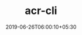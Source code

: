 ---
title: "acr-cli"
date: 2019-06-26T06:00:10+05:30
type: "organisations"
org_name: "Microsoft Azure"
repo_desc: "Command Line Tool for interacting with Azure Container Registry Images"
repo_link: https://github.com/Azure/acr-cli
---